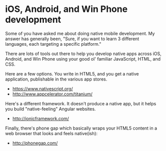 # iOS, Android, and Win Phone development

Some of you have asked me about doing native mobile development. My answer has generally been, "Sure, if you want to learn 3 different languages, each targeting a specific platform."

There are lots of tools out there to help you develop native apps across iOS, Android, and Win Phone using your good ol' familiar JavaScript, HTML, and CSS.

Here are a few options. You write in HTML5, and you get a native application, publishable in the various app stores.

- https://www.nativescript.org/
- http://www.appcelerator.com/titanium/

Here's a different framework. It doesn't produce a native app, but it helps you build "native-feeling" Angular websites.

- http://ionicframework.com/

Finally, there's phone gap which basically wraps your HTML5 content in a web browser that looks and feels native(ish):

- http://phonegap.com/
